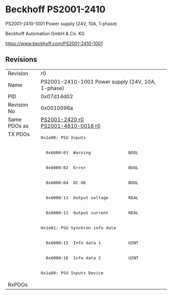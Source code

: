 # Beckhoff PS2001-2410

PS2001-2410-1001 Power supply (24V, 10A, 1-phase)

Beckhoff Automation GmbH & Co. KG

https://www.beckhoff.com/PS2001-2410-1001

## Revisions
<table>
<tr >
<td>Revision</td>
<td>r0</td>
</tr>
<tr >
<td>Name</td>
<td>PS2001-2410-1001 Power supply (24V, 10A, 1-phase)</td>
</tr>
<tr >
<td>PID</td>
<td>0x07d14d02</td>
</tr>
<tr >
<td>Revision No</td>
<td>0x0010096a</td>
</tr>
<tr >
<td>Same PDOs as</td>
<td><a href="PS2001-2420">PS2001-2420 r0</a><br/><a href="PS2001-4810-0016">PS2001-4810-0016 r0</a></td>
</tr>
<tr class="txpdo">
<td rowspan=10 valign=top>TX PDOs</td>
<td><pre>0x1a00: PSU Inputs</pre></td>
<td></td>
</tr>
<tr class="txpdo">
<td><pre>  0x6000:01  Warning               BOOL</pre></td>
</tr>
<tr class="txpdo">
<td><pre>  0x6000:02  Error                 BOOL</pre></td>
</tr>
<tr class="txpdo">
<td><pre>  0x6000:04  DC OK                 BOOL</pre></td>
</tr>
<tr class="txpdo">
<td><pre>  0x6000:11  Output voltage        REAL</pre></td>
</tr>
<tr class="txpdo">
<td><pre>  0x6000:12  Output current        REAL</pre></td>
</tr>
<tr class="txpdo">
<td><pre>0x1a01: PSU Synchron info data</pre></td>
</tr>
<tr class="txpdo">
<td><pre>  0x6000:15  Info data 1           UINT</pre></td>
</tr>
<tr class="txpdo">
<td><pre>  0x6000:16  Info data 2           UINT</pre></td>
</tr>
<tr class="txpdo">
<td><pre>0x1a80: PSU Inputs Device</pre></td>
</tr>
<tr >
<td>RxPDOs</td>
<td></td>
</tr>
</table>
